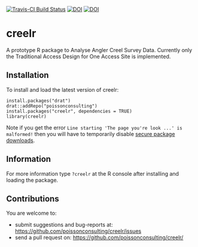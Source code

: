[![Travis-CI Build Status](https://travis-ci.org/poissonconsulting/creelr.png?branch=master)](https://travis-ci.org/poissonconsulting/creel)
[![DOI](https://zenodo.org/badge/doi/10.5281/zenodo.28546.svg)](http://dx.doi.org/10.5281/zenodo.28546)
[![DOI](https://zenodo.org/badge/10250/poissonconsulting/creelr.svg)](https://zenodo.org/badge/latestdoi/10250/poissonconsulting/creelr)

# creelr
 
A prototype R package to Analyse Angler Creel Survey Data. Currently only the
Traditional Access Design for One Access Site is implemented.

## Installation

To install and load the latest version of creelr:

```
install.packages("drat")
drat::addRepo("poissonconsulting")
install.packages("creelr", dependencies = TRUE)
library(creelr)
```

Note if you get the error
`Line starting 'The page you're look ...' is malformed!`
then you will have to temporarily disable [secure package downloads](https://support.rstudio.com/hc/en-us/articles/206827897-Secure-Package-Downloads-for-R).

## Information

For more information type `?creelr` at the R console after installing and
loading the package.
    
## Contributions

You are welcome to:

* submit suggestions and bug-reports at: https://github.com/poissonconsulting/creelr/issues
* send a pull request on: https://github.com/poissonconsulting/creelr/
